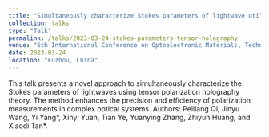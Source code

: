 ```yaml
---
title: "Simultaneously characterize Stokes parameters of lightwave utilizing tensor polarization holography theory"
collection: talks
type: "Talk"
permalink: /talks/2023-03-24-stokes-parameters-tensor-holography
venue: "6th International Conference on Optoelectronic Materials, Technology and Application (OMTA 2022), No.OMTA2022-13-012"
date: 2023-03-24
location: "Fuzhou, China"
---
```


This talk presents a novel approach to simultaneously characterize the Stokes parameters of lightwaves using tensor polarization holography theory. The method enhances the precision and efficiency of polarization measurements in complex optical systems. Authors: Peiliang Qi, Jinyu Wang, Yi Yang*, Xinyi Yuan, Tian Ye, Yuanying Zhang, Zhiyun Huang, and Xiaodi Tan*.
